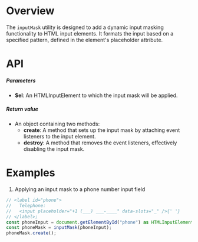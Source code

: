 # Overview

The `inputMask` utility is designed to add a dynamic input masking functionality to HTML input elements. It formats the input based on a specified pattern, defined in the element's placeholder attribute.

# API

##### Parameters

- **$el**: An HTMLInputElement to which the input mask will be applied.

##### Return value

- An object containing two methods:
  - **create**: A method that sets up the input mask by attaching event listeners to the input element.
  - **destroy**: A method that removes the event listeners, effectively disabling the input mask.

# Examples

1. Applying an input mask to a phone number input field

```typescript
// <label id="phone">
//   Telephone:
//   <input placeholder="+1 (___) ___-____" data-slots="_" />{' '}
// </label>;
const phoneInput = document.getElementById("phone") as HTMLInputElement;
const phoneMask = inputMask(phoneInput);
phoneMask.create();
```
